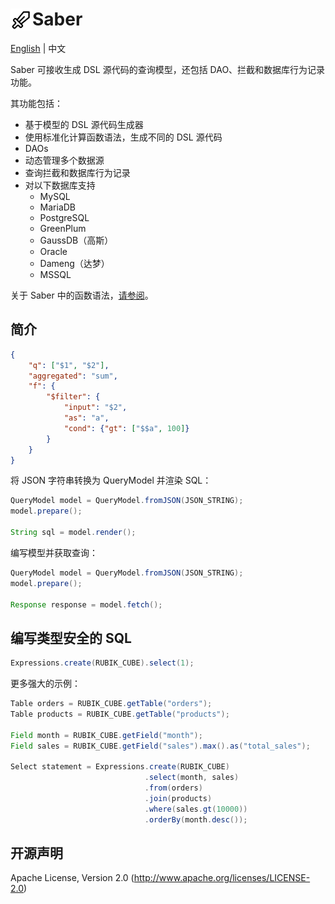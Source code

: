 # <img src="./docs/logo.svg" height="35" width="35" align="left"> Saber

[English](./README.md) | 中文

Saber 可接收生成 DSL 源代码的查询模型，还包括 DAO、拦截和数据库行为记录功能。

其功能包括：

- 基于模型的 DSL 源代码生成器
- 使用标准化计算函数语法，生成不同的 DSL 源代码
- DAOs
- 动态管理多个数据源
- 查询拦截和数据库行为记录
- 对以下数据库支持
  - MySQL
  - MariaDB
  - PostgreSQL
  - GreenPlum
  - GaussDB（高斯）
  - Oracle
  - Dameng（达梦）
  - MSSQL

关于 Saber 中的函数语法，[请参阅](./docs/functions_in_saber.md)。

## 简介

```json
{
    "q": ["$1", "$2"],
    "aggregated": "sum",
    "f": {
        "$filter": {
            "input": "$2",
            "as": "a",
            "cond": {"gt": ["$$a", 100]}
        }
    }
}
```

将 JSON 字符串转换为 QueryModel 并渲染 SQL：

```java
QueryModel model = QueryModel.fromJSON(JSON_STRING);
model.prepare();

String sql = model.render();
```

编写模型并获取查询：

```java
QueryModel model = QueryModel.fromJSON(JSON_STRING);
model.prepare();

Response response = model.fetch();
```

## 编写类型安全的 SQL

```java
Expressions.create(RUBIK_CUBE).select(1);
```

更多强大的示例：

```java
Table orders = RUBIK_CUBE.getTable("orders");
Table products = RUBIK_CUBE.getTable("products");

Field month = RUBIK_CUBE.getField("month");
Field sales = RUBIK_CUBE.getField("sales").max().as("total_sales");

Select statement = Expressions.create(RUBIK_CUBE)
                              .select(month, sales)
                              .from(orders)
                              .join(products)
                              .where(sales.gt(10000))
                              .orderBy(month.desc());
```

## 开源声明

Apache License, Version 2.0 (http://www.apache.org/licenses/LICENSE-2.0)
